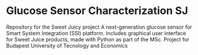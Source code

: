 # Glucose Sensor Characterization SJ
Repository for the Sweet Juicy project
A next-generation glucose sensor for Smart System Integration (SSI) platform. Includes graphical user interface for Sweet Juice products, made with Python as part of the MSc. Project for Budapest University of Tecnology and Economics
